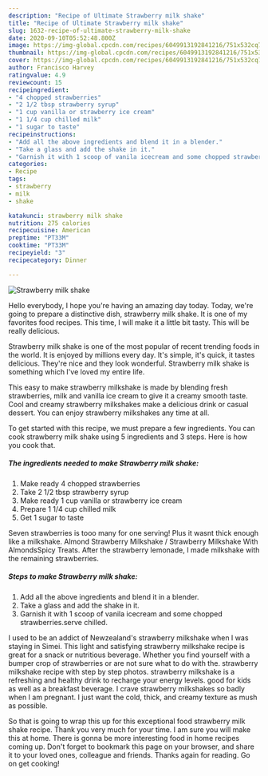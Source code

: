 ```yaml
---
description: "Recipe of Ultimate Strawberry milk shake"
title: "Recipe of Ultimate Strawberry milk shake"
slug: 1632-recipe-of-ultimate-strawberry-milk-shake
date: 2020-09-10T05:52:48.800Z
image: https://img-global.cpcdn.com/recipes/6049913192841216/751x532cq70/strawberry-milk-shake-recipe-main-photo.jpg
thumbnail: https://img-global.cpcdn.com/recipes/6049913192841216/751x532cq70/strawberry-milk-shake-recipe-main-photo.jpg
cover: https://img-global.cpcdn.com/recipes/6049913192841216/751x532cq70/strawberry-milk-shake-recipe-main-photo.jpg
author: Francisco Harvey
ratingvalue: 4.9
reviewcount: 15
recipeingredient:
- "4 chopped strawberries"
- "2 1/2 tbsp strawberry syrup"
- "1 cup vanilla or strawberry ice cream"
- "1 1/4 cup chilled milk"
- "1 sugar to taste"
recipeinstructions:
- "Add all the above ingredients and blend it in a blender."
- "Take a glass and add the shake in it."
- "Garnish it with 1 scoop of vanila icecream and some chopped strawberries.serve chilled."
categories:
- Recipe
tags:
- strawberry
- milk
- shake

katakunci: strawberry milk shake 
nutrition: 275 calories
recipecuisine: American
preptime: "PT33M"
cooktime: "PT33M"
recipeyield: "3"
recipecategory: Dinner

---
```



![Strawberry milk shake](https://img-global.cpcdn.com/recipes/6049913192841216/751x532cq70/strawberry-milk-shake-recipe-main-photo.jpg)

Hello everybody, I hope you're having an amazing day today. Today, we're going to prepare a distinctive dish, strawberry milk shake. It is one of my favorites food recipes. This time, I will make it a little bit tasty. This will be really delicious.

Strawberry milk shake is one of the most popular of recent trending foods in the world. It is enjoyed by millions every day. It's simple, it's quick, it tastes delicious. They're nice and they look wonderful. Strawberry milk shake is something which I've loved my entire life.

This easy to make strawberry milkshake is made by blending fresh strawberries, milk and vanilla ice cream to give it a creamy smooth taste. Cool and creamy strawberry milkshakes make a delicious drink or casual dessert. You can enjoy strawberry milkshakes any time at all.


To get started with this recipe, we must prepare a few ingredients. You can cook strawberry milk shake using 5 ingredients and 3 steps. Here is how you cook that.

<!--inarticleads1-->

##### The ingredients needed to make Strawberry milk shake:

1. Make ready 4 chopped strawberries
1. Take 2 1/2 tbsp strawberry syrup
1. Make ready 1 cup vanilla or strawberry ice cream
1. Prepare 1 1/4 cup chilled milk
1. Get 1 sugar to taste


Seven strawberries is tooo many for one serving! Plus it wasnt thick enough like a milkshake. Almond Strawberry Milkshake / Strawberry Milkshake With AlmondsSpicy Treats. After the strawberry lemonade, I made milkshake with the remaining strawberries. 

<!--inarticleads2-->

##### Steps to make Strawberry milk shake:

1. Add all the above ingredients and blend it in a blender.
1. Take a glass and add the shake in it.
1. Garnish it with 1 scoop of vanila icecream and some chopped strawberries.serve chilled.


I used to be an addict of Newzealand&#39;s strawberry milkshake when I was staying in Simei. This light and satisfying strawberry milkshake recipe is great for a snack or nutritious beverage. Whether you find yourself with a bumper crop of strawberries or are not sure what to do with the. strawberry milkshake recipe with step by step photos. strawberry milkshake is a refreshing and healthy drink to recharge your energy levels. good for kids as well as a breakfast beverage. I crave strawberry milkshakes so badly when I am pregnant. I just want the cold, thick, and creamy texture as mush as possible. 

So that is going to wrap this up for this exceptional food strawberry milk shake recipe. Thank you very much for your time. I am sure you will make this at home. There is gonna be more interesting food in home recipes coming up. Don't forget to bookmark this page on your browser, and share it to your loved ones, colleague and friends. Thanks again for reading. Go on get cooking!
